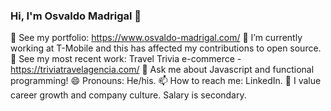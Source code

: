 ### Hi, I'm Osvaldo Madrigal 👋

💼  See my portfolio: https://www.osvaldo-madrigal.com/
🌱  I’m currently working at T-Mobile and this has affected my contributions to open source.
🔭  See my most recent work: Travel Trivia e-commerce - https://triviatravelagencia.com/
💬  Ask me about Javascript and functional programming!
😄  Pronouns: He/his.
📫  How to reach me: LinkedIn.
👯  I value career growth and company culture. Salary is secondary.
